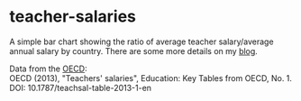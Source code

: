teacher-salaries
================
A simple bar chart showing the ratio of average teacher salary/average annual salary by country.  There are some more details on my [blog](http://kshuler.com/blog/improving-education-in-america/).

Data from the [OECD](http://www.oecd-ilibrary.org/education/teachers-salaries_teachsal-table-en):  
OECD (2013), "Teachers' salaries", Education: Key Tables from OECD, No. 1. DOI: 10.1787/teachsal-table-2013-1-en
